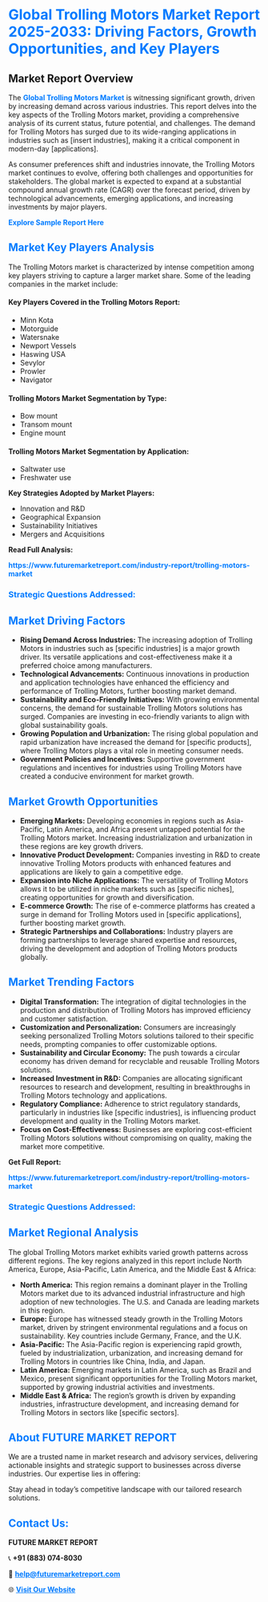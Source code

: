 <h1 style="color: #007BFF;">Global Trolling Motors Market Report 2025-2033: Driving Factors, Growth Opportunities, and Key Players</h1>

<section id="overview">
<h2>Market Report Overview</h2>
<p>The <a href="https://www.futuremarketreport.com/industry-report/trolling-motors-market" style="color: #007BFF; text-decoration: none;"><strong>Global Trolling Motors Market</strong></a> is witnessing significant growth, driven by increasing demand across various industries. This report delves into the key aspects of the Trolling Motors market, providing a comprehensive analysis of its current status, future potential, and challenges. The demand for Trolling Motors has surged due to its wide-ranging applications in industries such as [insert industries], making it a critical component in modern-day [applications].</p>
<p>As consumer preferences shift and industries innovate, the Trolling Motors market continues to evolve, offering both challenges and opportunities for stakeholders. The global market is expected to expand at a substantial compound annual growth rate (CAGR) over the forecast period, driven by technological advancements, emerging applications, and increasing investments by major players.</p>
</section>

<section id="overview">
<p><a href="https://www.futuremarketreport.com/request-sample/reportId=105553" style="color: #007BFF; text-decoration: none;"><strong>Explore Sample Report Here</strong></a></p>
</section>

<section id="key-players">
<h2 style="color: #007BFF;">Market Key Players Analysis</h2>
<p>The Trolling Motors market is characterized by intense competition among key players striving to capture a larger market share. Some of the leading companies in the market include:</p>
<h4>Key Players Covered in the Trolling Motors Report:</h4>
<ul><li>Minn Kota</li><li>Motorguide</li><li>Watersnake</li><li>Newport Vessels</li><li>Haswing USA</li><li>Sevylor</li><li>Prowler</li><li>Navigator</li></ul>
<h4>Trolling Motors Market Segmentation by Type:</h4>
<ul><li>Bow mount</li><li>Transom mount</li><li>Engine mount</li></ul>

<h4>Trolling Motors Market Segmentation by Application:</h4>
<ul><li>Saltwater use</li><li>Freshwater use</li></ul>
<p><strong>Key Strategies Adopted by Market Players:</strong></p>
<ul>
<li>Innovation and R&D</li>
<li>Geographical Expansion</li>
<li>Sustainability Initiatives</li>
<li>Mergers and Acquisitions</li>
</ul>
</section>

<section>
<p><strong>Read Full Analysis: </strong></p><a href="https://www.futuremarketreport.com/industry-report/trolling-motors-market" style="color: #007BFF; text-decoration: none;"><strong>https://www.futuremarketreport.com/industry-report/trolling-motors-market</strong></a>
<h3 style="color: #007BFF;">Strategic Questions Addressed:</h3>
</section>

<section id="driving-factors">
<h2 style="color: #007BFF;">Market Driving Factors</h2>
<ul>
<li><strong>Rising Demand Across Industries:</strong> The increasing adoption of Trolling Motors in industries such as [specific industries] is a major growth driver. Its versatile applications and cost-effectiveness make it a preferred choice among manufacturers.</li>
<li><strong>Technological Advancements:</strong> Continuous innovations in production and application technologies have enhanced the efficiency and performance of Trolling Motors, further boosting market demand.</li>
<li><strong>Sustainability and Eco-Friendly Initiatives:</strong> With growing environmental concerns, the demand for sustainable Trolling Motors solutions has surged. Companies are investing in eco-friendly variants to align with global sustainability goals.</li>
<li><strong>Growing Population and Urbanization:</strong> The rising global population and rapid urbanization have increased the demand for [specific products], where Trolling Motors plays a vital role in meeting consumer needs.</li>
<li><strong>Government Policies and Incentives:</strong> Supportive government regulations and incentives for industries using Trolling Motors have created a conducive environment for market growth.</li>
</ul>
</section>

<section id="growth-opportunities">
<h2 style="color: #007BFF;">Market Growth Opportunities</h2>
<ul>
<li><strong>Emerging Markets:</strong> Developing economies in regions such as Asia-Pacific, Latin America, and Africa present untapped potential for the Trolling Motors market. Increasing industrialization and urbanization in these regions are key growth drivers.</li>
<li><strong>Innovative Product Development:</strong> Companies investing in R&D to create innovative Trolling Motors products with enhanced features and applications are likely to gain a competitive edge.</li>
<li><strong>Expansion into Niche Applications:</strong> The versatility of Trolling Motors allows it to be utilized in niche markets such as [specific niches], creating opportunities for growth and diversification.</li>
<li><strong>E-commerce Growth:</strong> The rise of e-commerce platforms has created a surge in demand for Trolling Motors used in [specific applications], further boosting market growth.</li>
<li><strong>Strategic Partnerships and Collaborations:</strong> Industry players are forming partnerships to leverage shared expertise and resources, driving the development and adoption of Trolling Motors products globally.</li>
</ul>
</section>

<section id="trending-factors">
<h2 style="color: #007BFF;">Market Trending Factors</h2>
<ul>
<li><strong>Digital Transformation:</strong> The integration of digital technologies in the production and distribution of Trolling Motors has improved efficiency and customer satisfaction.</li>
<li><strong>Customization and Personalization:</strong> Consumers are increasingly seeking personalized Trolling Motors solutions tailored to their specific needs, prompting companies to offer customizable options.</li>
<li><strong>Sustainability and Circular Economy:</strong> The push towards a circular economy has driven demand for recyclable and reusable Trolling Motors solutions.</li>
<li><strong>Increased Investment in R&D:</strong> Companies are allocating significant resources to research and development, resulting in breakthroughs in Trolling Motors technology and applications.</li>
<li><strong>Regulatory Compliance:</strong> Adherence to strict regulatory standards, particularly in industries like [specific industries], is influencing product development and quality in the Trolling Motors market.</li>
<li><strong>Focus on Cost-Effectiveness:</strong> Businesses are exploring cost-efficient Trolling Motors solutions without compromising on quality, making the market more competitive.</li>
</ul>
</section>

<section>
<p><strong>Get Full Report: </strong></p><a href="https://www.futuremarketreport.com/industry-report/trolling-motors-market" style="color: #007BFF; text-decoration: none;"><strong>https://www.futuremarketreport.com/industry-report/trolling-motors-market</strong></a>
<h3 style="color: #007BFF;">Strategic Questions Addressed:</h3>
</section>


<section id="regional-analysis">
<h2 style="color: #007BFF;">Market Regional Analysis</h2>
<p>The global Trolling Motors market exhibits varied growth patterns across different regions. The key regions analyzed in this report include North America, Europe, Asia-Pacific, Latin America, and the Middle East & Africa:</p>
<ul>
<li><strong>North America:</strong> This region remains a dominant player in the Trolling Motors market due to its advanced industrial infrastructure and high adoption of new technologies. The U.S. and Canada are leading markets in this region.</li>
<li><strong>Europe:</strong> Europe has witnessed steady growth in the Trolling Motors market, driven by stringent environmental regulations and a focus on sustainability. Key countries include Germany, France, and the U.K.</li>
<li><strong>Asia-Pacific:</strong> The Asia-Pacific region is experiencing rapid growth, fueled by industrialization, urbanization, and increasing demand for Trolling Motors in countries like China, India, and Japan.</li>
<li><strong>Latin America:</strong> Emerging markets in Latin America, such as Brazil and Mexico, present significant opportunities for the Trolling Motors market, supported by growing industrial activities and investments.</li>
<li><strong>Middle East & Africa:</strong> The region’s growth is driven by expanding industries, infrastructure development, and increasing demand for Trolling Motors in sectors like [specific sectors].</li>
</ul>
</section>

<footer>
<h2 style="color: #007BFF;">About FUTURE MARKET REPORT</h2>
<p>We are a trusted name in market research and advisory services, delivering actionable insights and strategic support to businesses across diverse industries. Our expertise lies in offering:</p>

<p>Stay ahead in today’s competitive landscape with our tailored research solutions.</p>

<h2 style="color: #007BFF;">Contact Us:</h2>
<p><strong>FUTURE MARKET REPORT</strong></p>
<p>📞 <strong>+91 (883) 074-8030</strong></p>
<p>📧 <strong><a href="mailto:help@futuremarketreport.com" style="color: #007BFF;">help@futuremarketreport.com</a></strong></p>
<p>🌐 <strong><a href="https://www.futuremarketreport.com/" style="color: #007BFF;">Visit Our Website</a></strong></p>
</footer>